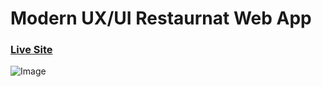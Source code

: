 # Modern UX/UI Restaurnat Web App

### [Live Site](https://e-gericht.netlify.app/)

![Image](https://images.ui8.net/uploads/ui8-long-preview01_1631357477592.jpg)
